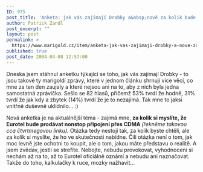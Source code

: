```yaml
---
ID: 975
post_title: 'Anketa: jak vás zajímají Drobky a&nbsp;nově za kolik bude CDMA od Eurotelu'
author: Patrick Zandl
post_excerpt: ""
layout: post
permalink: >
  https://www.marigold.cz/item/anketa-jak-vas-zajimaji-drobky-a-nove-za-kolik-bude-cdma-od-eurotelu
published: true
post_date: 2004-04-08 12:57:00
---
```

<P>Dneska jsem stáhnul anketku týkající se toho, jak vás zajímají Drobky - to jsou takové ty marigoldí zprávy, které v jednom článku shrnují více věcí, co mne za ten den zaujaly a které nejsou ani na to, aby z nich byla jedna samostatná zprávička. Sešlo se 82 hlasů, přičemž 53% tvrdí že hodně, 31% tvrdí že jak kdy a zbytek (14%) tvrdí že je to nezajímá. Tak mne to jaksi vnitřně duševně uklidnilo... :)</P>
<P>Nová anketka je na aktuálnější téma - zajímá mne, <STRONG>za kolik si myslíte, že Eurotel bude prodávat nonstop připojení přes CDMA </STRONG><EM>(řekněme takovou cca čtvrtmegovou linku).</EM> Otázka tedy nestojí tak, za kolik byste chtěli, ale za kolik si myslíte, že ho ve skutečnosti nabídne. Čili otázka není o tom, jak moc levně jste ochotni to koupit, ale o tom, jakou máte představu o realitě. A jsem zvědav, jestli se strefíte. Nebojte, nebudu provokovat, vyhodnocení si nechám až na to, až to Eurotel oficiálně oznámí a nebudu ani naznačovat. Takže do toho, kalkulačky k ruce, mozky nažhavit...</P>